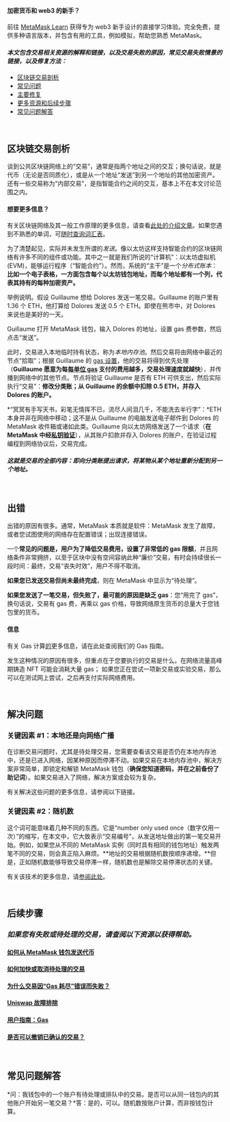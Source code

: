 
#### 加密货币和 web3 的新手？


前往 [MetaMask Learn](https://learn.metamask.io/) 获得专为 web3 新手设计的直接学习体验。完全免费，提供多种语言版本，并包含有用的工具，例如模拟，帮助您熟悉 MetaMask。



#### *本文包含交易相关资源的解释和链接，以及交易失败的原因，常见交易失败情景的链接，以及修复方法：*


* [区块链交易剖析](#h_01G79J04D0EN1VD8VS7C7J7KD1)
* [常见问题](#h_01G79J09NWA8CGR4VYC2PT5B6Y)
* [主要修复](#h_01G79J0J8JTRPM9MRB76EN1GPP)
* [更多资源和后续步骤](#h_01G79J0RP8ZMZ1V1SKQY70TXCT)
* [常见问题解答](#h_01G79J18RBK27GZCF10CGN9GKP)


 


**区块链交易剖析**
-----------


谈到公共区块链网络上的“交易”，通常是指两个地址之间的交互；换句话说，就是代币（无论是否同质化），或是从一个地址“发送”到另一个地址的其他加密资产。还有一些交易称为“内部交易”，是指智能合约之间的交互，基本上不在本文讨论范围之内。



#### 想要更多信息？


有关区块链网络及其一般工作原理的更多信息，请查看[此处的介绍文章](https://metamask.zendesk.com/hc/en-us/articles/360015489611-Learn-the-basics-of-blockchains-and-Ethereum-miners-and-validators-gas-cryptocurrencies-and-NFTs-block-explorer-networks-etc-)。如果您遇到不熟悉的单词，可[随时查询词汇表](https://consensys.net/knowledge-base/a-blockchain-glossary-for-beginners/)。



为了清楚起见，实际并未发生所谓的*发送*。像以太坊这样支持智能合约的区块链网络有许多不同的组件或功能。其中之一就是我们所说的“计算机”：以太坊虚拟机 (EVM)，能够运行程序（“智能合约”）。然而，系统的“主干”是一个*分布式账本*：**比如一个电子表格，一方面包含每个以太坊钱包地址，而每个地址都有一个列，代表其持有的每种加密资产。**


举例说明。假设 Guillaume 想给 Dolores 发送一笔交易。Guillaume 的账户里有 1.36 个 ETH，他打算给 Dolores 发送 0.5 个 ETH。即使在熊市中，对 Dolores 来说也是美好的一天。


Guillaume 打开 MetaMask 钱包，输入 Dolores 的地址，设置 gas 费参数，然后点击“发送”。


此时，交易进入本地临时持有状态，称为*本地内存池*。然后交易将由网络中最近的节点“拾取”；根据 Guillaume 的 [gas 设置](https://metamask.zendesk.com/hc/en-us/articles/360022895972-Using-advanced-gas-controls)，他的交易将得到优先处理（**Guillaume 愿意为每[每单位 gas](https://metamask.zendesk.com/hc/en-us/articles/4404600179227-User-Guide-Gas) 支付的费用越多，交易处理速度就越快**），并传播到网络中的其他节点。节点将验证 Guillaume 是否有 ETH 可供支出，然后实际执行“交易”：**修改分类账；从 Guillaume 的余额中扣除 0.5 ETH，并存入 Dolores 的账户。**


*“冥冥有手写天书，彩笔无情挥不已，流尽人间泪几千，不能洗去半行字”：*ETH 本身并非在网络中移动；这不是从 Guillaume 的电脑发送电子邮件到 Dolores 的 MetaMask 收件箱或诸如此类。Guillaume 向以太坊网络发送了一个请求（**在 MetaMask 中经[私钥验证](https://metamask.zendesk.com/hc/en-us/articles/4404722782107-User-guide-Secret-Recovery-Phrase-password-and-private-keys)**），从其账户扣款并存入 Dolores 的账户，在验证过程编程到网络协议后，交易完成。


#### *这就是交易的全部内容：即向分类账提出请求，将某物从某个地址重新分配到另一个地址。*


 


**出错**
------


出错的原因有很多。通常，MetaMask 本质就是软件：MetaMask 发生了故障，或者您试图使用的网络存在配置错误；出现连接错误。


一个**常见的问题是，用户为了降低交易费用，设置了非常低的 gas 限额**，并且网络条件非常拥挤，以至于区块中没有空间容纳此种“廉价”交易，有时会持续很长一段时间：最终，交易“丧失时效”，用户不得不取消。


**如果您已发送交易但尚未最终完成**，则在 MetaMask 中显示为“待处理”。


**如果您发送了一笔交易，但失败了，最可能的原因是缺乏 gas**：您“用完了 gas”，换句话说，交易有 gas 费，再乘以 gas 价格，导致网络原生货币的总量大于您钱包里的货币。



#### 信息


有关 Gas 计算[的](https://metamask.zendesk.com/hc/en-us/articles/4404600179227-User-Guide-Gas)更多信息，请在此处查阅我们的 Gas 指南。



发生这种情况的原因有很多，但重点在于您要执行的交易是什么。在网络流量高峰期铸造 NFT 可能会消耗大量 gas； 如果您正在尝试一项新交易或实验交易，那么可以在测试网上尝试，之后再支付实际网络费用。


 


**解决问题**
--------


### **关键因素 #1：本地还是向网络广播**


在诊断交易问题时，尤其是待处理交易，您需要查看该交易是否仍在本地内存池中，还是已进入网络，因某种原因而停滞不动。如果交易在本地内存池中，解决方案非常简单，即锁定和解锁 MetaMask 钱包（**确保您知道密码，并在之前备份了助记词**）。如果交易进入了网络，解决方案或会较为复杂。


有关解决这些问题的更多信息，请参阅以下链接。  
  



### **关键因素 #2：随机数**


这个词可能意味着几种不同的东西。它是“number only used once（数字仅用一次）”的缩写，在本文中，它大致表示“交易编号”，从发送地址做出的第一笔交易开始。例如，如果您从不同的 MetaMask 实例（同时具有相同的钱包地址）触发两笔不同的交易，则会真正陷入麻烦。**地址的交易根据随机数按顺序递增。**但是，正如随机数能够导致交易停滞一样，随机数也是解除交易停滞状态的关键。


有关该技术的更多信息，请[参阅此处](https://metamask.zendesk.com/hc/en-us/articles/360015489251-How-to-Speed-Up-or-Cancel-a-Pending-Transaction)。


 


**后续步骤**
--------


### *如果您有失败或待处理的交易，请查阅以下资源以获得帮助。*


#### [如何从 MetaMask 钱包发送代币](https://metamask.zendesk.com/hc/en-us/articles/360015488931)


#### [如何加快或取消待处理的交易](https://metamask.zendesk.com/hc/en-us/articles/360015489251-How-to-Speed-Up-or-Cancel-a-Pending-Transaction)


#### [为什么交易因“Gas 耗尽”错误而失败？](https://metamask.zendesk.com/hc/en-us/articles/360038849792-Why-did-my-transaction-fail-with-an-Out-of-Gas-error-How-can-I-fix-it-)


#### [Uniswap 故障排除](https://metamask.zendesk.com/hc/en-us/articles/360053394291-Uniswap-support-and-troubleshooting-tips)


#### [用户指南：Gas](https://metamask.zendesk.com/hc/en-us/articles/4404600179227-User-Guide-Gas)


#### [是否可以撤销已确认的交易？](https://metamask.zendesk.com/hc/en-us/articles/360059957352-Can-I-reverse-an-already-confirmed-transaction-)


 


**常见问题解答**
----------


#### 
*问：我钱包中的一个账户有待处理或排队中的交易。是否可以从同一钱包内的其他账户开始另一笔交易？*答：是的，可以。随机数按账户计算，而非按钱包计算。

